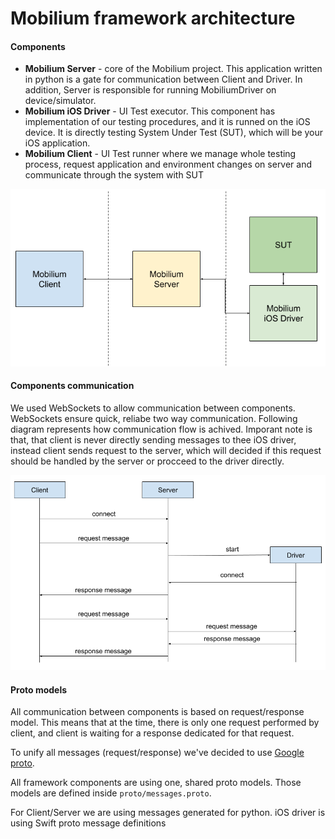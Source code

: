 # Mobilium framework architecture

#### Components
- **Mobilium Server** - core of the Mobilium project. This application written in python is a gate for communication between Client and Driver. In addition, Server is responsible for running MobiliumDriver on device/simulator.
- **Mobilium iOS Driver** - UI Test executor. This component has implementation of our testing procedures, and it is runned on the iOS device. It is directly testing System Under Test (SUT), which will be your iOS application.
- **Mobilium Client** - UI Test runner where we manage whole testing process, request application and environment changes on server and communicate through the system with SUT

![Diagram](artifacts/sut.png)

#### Components communication
We used WebSockets to allow communication between components. WebSockets ensure quick, reliabe two way communication.
Following diagram represents how communication flow is achived. Imporant note is that, that client is never directly sending messages to thee iOS driver, instead client sends request to the server, which will decided if this request should be handled by the server or procceed to the driver directly.

![DataFlow](artifacts/data_flow_diagram.png)

#### Proto models

All communication between components is based on request/response model.
This means that at the time, there is only one request performed by client, and client is waiting for a response dedicated for that request.

To unify all messages (request/response) we've decided to use [Google proto](https://developers.google.com/protocol-buffers).

All framework components are using one, shared proto models. Those models are defined inside `proto/messages.proto`.

For Client/Server we are using messages generated for python.
iOS driver is using Swift proto message definitions

